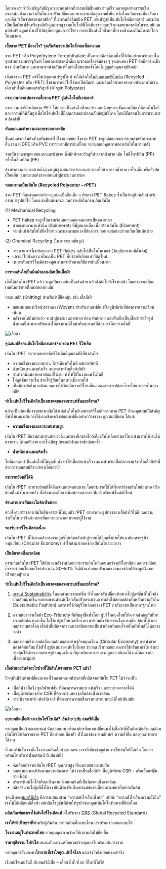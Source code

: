 
โลกของเรากำลังเผชิญกับปัญหาขยะพลาสติกที่สะสมเพิ่มขึ้นอย่างรวดเร็ว หลายอุตสาหกรรมเริ่มตระหนัก ถึงความจำเป็นในการปรับเปลี่ยนแนวทางการผลิตสู่ความยั่งยืน หนึ่งในนวัตกรรมที่น่าจับตามองคือ “เสื้อจากขวดพลาสติก” ที่นำขวดน้ำดื่มชนิด PET มาแปรรูปเป็นเส้นใยโพลีเอสเตอร์ และผลิตเป็นเสื้อผ้าแฟชั่นหรือชุดกีฬาคุณภาพสูง เทคโนโลยีนี้ไม่เพียงช่วยลดปริมาณขยะพลาสติกในระบบนิเวศ แต่ยังสร้างมูลค่าใหม่ให้วัสดุที่เคยถูกมองว่าไร้ค่า กลายเป็นเส้นใยสิ่งทอที่ทรงพลังและเป็นมิตรต่อโลกในอนาคต

**เสื้อขวด PET คืออะไร? จุดเริ่มต้นของเส้นใยสิ่งทอเพื่ออนาคต**

ขวด PET หรือ Polyethylene Terephthalate เป็นพลาสติกชนิดหนึ่งที่ใช้กันอย่างแพร่หลายในอุตสาหกรรมบรรจุภัณฑ์ โดยเฉพาะขวดน้ำดื่มและขวดเครื่องดื่มต่าง ๆ จุดเด่นของ PET คือมีความแข็งแรง น้ำหนักเบา และสามารถนำกลับมารีไซเคิลได้หลายครั้งโดยไม่สูญเสียคุณสมบัติหลัก 

เมื่อนำขวด PET มารีไซเคิลและแปรรูปใหม่ จะได้เส้นใย[โพลีเอสเตอร์รีไซเคิล](/what-is-polyester-fabric-used-for) (Recycled Polyester หรือ rPET) ซึ่งสามารถนำไปใช้ทอเป็นผืนผ้า และผลิตเสื้อผ้าหลากหลายประเภทได้เช่นเดียวกับโพลีเอสเตอร์บริสุทธิ์ (Virgin Polyester)

**กระบวนการแปลงจากเสื้อขวด PET สู่เส้นใยโพลีเอสเตอร์**

กระบวนการรีไซเคิลขวด PET ให้กลายเป็นเส้นใยสิ่งทอประกอบด้วยหลายขั้นตอนที่ต้องใช้เทคโนโลยี และความพิถีพิถันสูงเพื่อให้ได้เส้นใยที่มีคุณภาพและปลอดภัยต่อผู้บริโภค โดยมีขั้นตอนในกระบวนการแปลงดังนี้

**คัดแยกและทำความสะอาดขวดพลาสติก**

ขั้นตอนแรกเริ่มต้นที่จุดรับขยะหรือโรงแยกขยะ ซึ่งขวด PET จะถูกคัดแยกออกจากพลาสติกประเภทอื่น เช่น HDPE หรือ PVC เพราะหากมีการปนเปื้อน จะส่งผลต่อคุณภาพของเส้นใยในภายหลัง 

จากนั้นขวดจะถูกแยกฉลากและฝาขวด ซึ่งมักทำจากวัสดุที่ต่างจากตัวขวด เช่น โพลีโพรพิลีน (PP) หรือโพลีเอทิลีน (PE) 

ล้างทำความสะอาดด้วยน้ำอุณหภูมิสูงผสมสารทำความสะอาดเพื่อล้างคราบน้ำตาล เครื่องดื่ม หรือสิ่งปนเปื้อนอื่น ๆ และอบแห้งขวดก่อนเข้าสู่กระบวนการบด

**หลอมขวดเป็นเส้นใย (Recycled Polyester – rPET)**

ขวด PET ที่สะอาดและแห้งจะถูกบดเป็นชิ้นเล็ก ๆ เรียกว่า PET flakes ซึ่งเป็นวัตถุดิบหลักสำหรับการแปรรูปต่อไป โดยแบ่งเป็นสองกระบวนการหลักในการผลิตเส้นใย

(1) Mechanical Recycling

- PET flakes จะถูกให้ความร้อนและหลอมจนกลายเป็นของเหลว
- นำของเหลวผ่านหัวฉีด (Spinneret) ที่มีรูขนาดเล็ก เพื่อสร้างเส้นใย (Filament)
- จากนั้นนำเส้นใยไปยืดให้ยาวและบางตามขนาดที่ต้องการ ก่อนจะตัดและม้วนเก็บเป็นเส้นด้าย

(2) Chemical Recycling (ในบางระบบขั้นสูง)

- กระบวนการนี้จะย่อยสลาย PET flakes กลับไปเป็นโมโนเมอร์ (วัตถุดิบทางเคมีดั้งเดิม)
- แล้วนำไปสังเคราะห์ใหม่เป็น PET ที่บริสุทธิ์เทียบเท่าวัสดุใหม่
- เหมาะกับการรีไซเคิลขวดคุณภาพต่ำหรือขวดที่มีการปนเปื้อนมาก

**การทอเส้นใยเป็นผืนผ้าและผลิตเป็นเสื้อผ้า**

เมื่อได้เส้นใย rPET แล้ว จะถูกปั่นรวมกันเป็นเส้นด้าย แล้วส่งต่อไปยังโรงทอผ้า โดยสามารถเลือกเทคนิคการทอที่หลากหลาย เช่น

ทอแบบถัก (Knitting) สำหรับผ้าที่ยืดหยุ่น เช่น เสื้อกีฬา
- ทอแบบทแยงหรือผ้าธรรมดา (Woven) สำหรับงานแฟชั่น หรือยูนิฟอร์มที่ต้องการความเรียบเนียน
- หลังจากได้ผืนผ้าแล้ว จะเข้าสู่กระบวนการฟอก ย้อม พิมพ์ลาย และตัดเย็บเป็นเสื้อผ้าสำเร็จรูป ทั้งหมดนี้สามารถปรับแต่งให้ตรงตามดีไซน์หรือแบรนด์ที่ต้องการได้อย่างเต็มที่

![เสื้อดำ](blog/36530.jpg)

**คุณสมบัติของเส้นใยโพลีเอสเตอร์จากขวด PET รีไซเคิล**

เส้นใย rPET จากขวดพลาสติกรีไซเคิลมีคุณสมบัติที่น่าสนใจ 

- ความแข็งแรงและทนทาน ใกล้เคียงกับโพลีเอสเตอร์ปกติ
- น้ำหนักเบาและแห้งเร็ว เหมาะสำหรับเสื้อผ้ากีฬา
- สามารถพิมพ์ลายหรอย้อมสีได้ง่าย ทำให้ใช้ในงานแฟชั่นได้ดี
- ไม่ดูดซับความชื้น ช่วยให้รู้สึกเย็นสบายเมื่อสวมใส่
- เป็นมิตรต่อสิ่งแวดล้อม ลดการใช้วัตถุดิบจากปิโตรเลียม และลดการปล่อยก๊าซเรือนกระจกในการผลิต

**ทำไมเส้นใยรีไซเคิลถึงเป็นอนาคตของวงการแฟชั่นและสิ่งทอ?**

แม้จะเป็นวัสดุที่มาจากของเหลือใช้ แต่เส้นใยโพลีเอสเตอร์รีไซเคิลจากขวด PET ยังคงคุณสมบัติสำคัญที่ทำให้เหมาะกับการใช้งานเชิงพาณิชย์และแฟชั่นอย่างกว้างขวาง คุณสมบัติเด่น ได้แก่:

- **ความแข็งแรงและความทนทานสูง**

เส้นใย rPET มีความทนทานต่อแรงดึงและแรงฉีกขาดใกล้เคียงกับโพลีเอสเตอร์ใหม่ สามารถใช้งานได้ยาวนาน ไม่หดตัวง่าย และไม่เสียรูปทรงแม้ผ่านการซักบ่อยครั้ง

- **น้ำหนักเบาและแห้งเร็ว**

โพลีเอสเตอร์เป็นเส้นใยที่ไม่ดูดซับน้ำ ทำให้เสื้อผ้าแห้งเร็ว เหมาะสำหรับเสื้อผ้ากลางแจ้งหรือเสื้อกีฬาที่ต้องการคุณสมบัติระบายเหงื่อและน้ำ

**สามารถย้อมสีได้ดี**

เส้นใย rPET สามารถย้อมสีได้ชัดเจนและติดทนนาน โดยสามารถใช้ได้ทั้งการย้อมเส้นใยก่อนทอ หรือย้อมผืนผ้าในภายหลัง ทั้งยังเหมาะกับการพิมพ์ลวดลายกราฟิกสำหรับแฟชั่นสมัยใหม่

**ต้านทานการยับและไม่ต้องรีดบ่อย**

ด้วยโครงสร้างของเส้นใยสังเคราะห์ที่ไม่ยุบตัว rPET สามารถคงรูปทรงของเสื้อผ้าไว้ได้ดี ลดความจำเป็นในการรีดผ้า และเพิ่มความสะดวกสบายแก่ผู้ใช้งาน

**รองรับการรีไซเคิลต่อเนื่อง**

เส้นใย rPET ที่ใช้งานแล้วสามารถถูกรีไซเคิลกลับเข้าสู่ระบบได้อีกครั้งภายใต้แนวคิดเศรษฐกิจหมุนเวียน (Circular Economy) ทำให้สามารถลดของเสียได้ในระยะยาว

**เป็นมิตรต่อสิ่งแวดล้อม**

การผลิตเส้นใย rPET ใช้น้ำและพลังงานน้อยกว่าการผลิตโพลีเอสเตอร์จากปิโตรเลียม ลดการปล่อยก๊าซคาร์บอนไดออกไซด์ประมาณ 30–50% จึงมีส่วนช่วยลดปริมาณขวดพลาสติกที่ต้องถูกฝังกลบหรือหลุดสู่ทะเล

**ทำไมเส้นใยรีไซเคิลถึงเป็นอนาคตของวงการแฟชั่นและสิ่งทอ?**

1. [เทรนด์ Sustainability](https://www.scgchemicals.com/th/articles/stories/1701872118?) ในอุตสาหกรรมแฟชั่น
ทั่วโลกกำลังเปลี่ยนทิศทางไปสู่แฟชั่นที่ใส่ใจสิ่งแวดล้อมมากขึ้น หลายแบรนด์ระดับโลกเริ่มปรับกระบวนการผลิตให้สอดคล้องกับหลักความยั่งยืน (Sustainable Fashion) และการใช้วัสดุรีไซเคิลอย่าง rPET กำลังกลายเป็นมาตรฐานใหม่

2. ความต้องการเสื้อผ้า Eco-Friendly ที่เพิ่มสูงขึ้นทั่วโลก
ผู้บริโภคยุคใหม่ให้ความสำคัญกับที่มาของผลิตภัณฑ์มากขึ้น ไม่ใช่แค่รูปลักษณ์หรือราคา แต่รวมถึงจริยธรรมในการผลิต วัสดุที่ใช้ และผลกระทบต่อโลก เสื้อผ้าที่ผลิตจากขวดพลาสติกกลายเป็นตัวเลือกที่ตอบโจทย์ไลฟ์สไตล์นี้ได้อย่างลงตัว

3. ผลกระทบเชิงบวกต่อสิ่งแวดล้อมและเศรษฐกิจหมุนเวียน (Circular Economy)
การนำขวดพลาสติกกลับมาใช้ซ้ำในรูปแบบของเส้นใยสิ่งทอ ช่วยลดปริมาณขยะ ลดการใช้ทรัพยากรใหม่ และกระตุ้นให้เกิดระบบเศรษฐกิจหมุนเวียน ที่ทุกทรัพยากรสามารถถูกนำกลับมาใช้งานได้อย่างต่อเนื่องและคุ้มค่า

**เสื้อผ้าและสินค้าอะไรบ้างที่ใช้เส้นใยจากขวด PET แล้ว?**

ปัจจุบันมีสินค้าแฟชั่นและของใช้หลากหลายประเภทที่ผลิตจากเส้นใย PET ไม่ว่าจะเป็น

- เสื้อกีฬา เสื้อวิ่ง ชุดกีฬาแฟชั่น ที่ต้องการความเบา แห้งเร็ว และระบายอากาศได้ดี
- เสื้อยูนิฟอร์มองค์กร CSR ที่ต้องการแสดงจุดยืนด้านสิ่งแวดล้อม
- กระเป๋า รองเท้า เฟอร์นิเจอร์ ที่ต้องการความแข็งแรงทนทาน และมีดีไซน์ทันสมัย

![เสื้อขาว](/blog/66788.jpg)

**อยากผลิตเสื้อผ้าจากเส้นใยรีไซเคิล? เริ่มง่าย ๆ กับ สมศรีมีเสื้อ**

หากคุณเป็นเจ้าของแบรนด์ นักออกแบบ หรือองค์กรที่อยากเปลี่ยนมาใช้เสื้อผ้าที่เป็นมิตรต่อสิ่งแวดล้อม เส้นใยรีไซเคิลจากขวด PET คือคำตอบที่ลงตัว ทั้งในแง่ของภาพลักษณ์ ความยั่งยืน และคุณภาพการใช้งาน

ที่ สมศรีมีเสื้อ เราคือโรงงานผลิตเสื้อผ้าแบบครบวงจรที่เชี่ยวชาญด้านการใช้เส้นใยรีไซเคิล โดยเราพร้อมให้บริการตั้งแต่ต้นน้ำถึงปลายน้ำ 

- คัดเลือกผ้าจากเส้นใย rPET คุณภาพสูง ทั้งแบบทอและแบบถัก
- ออกแบบแพตเทิร์นตามความต้องการ ไม่ว่าจะเป็นเสื้อกีฬา เสื้อยูนิฟอร์ม CSR - หรือเสื้อแฟชั่นสาย Eco
- บริการพิมพ์โลโก้หรือสกรีนลาย ด้วยเทคนิคที่เป็นมิตรต่อสิ่งแวดล้อม
- ผลิตจำนวนไม่สูงก็สั่งได้ เรายินดีรองรับทั้งแบรนด์ขนาดเล็กและองค์กรที่อยากเริ่มต้น

จุดแข็งของ[สมศรีมีเสื้อ](/somsritshirt.com)
 คือการผสมผสาน “ความเข้าใจเรื่องสิ่งทอ” เข้ากับ “ความตั้งใจเรื่องความยั่งยืน” เราไม่ได้ผลิตแค่เสื้อผ้า แต่ผลิตโซลูชันที่ช่วยให้ธุรกิจของคุณเติบโตในทิศทางที่ดีต่อโลก

 **ผลิตภัณฑ์ของเราใช้เส้นใยรีไซเคิลแท้** มีใบรับรอง [GRS](/https://www.ggm.co.th/grs) (Global Recycled Standard)

 **เราให้คำปรึกษาฟรี**สำหรับผู้เริ่มต้น อยากผลิตเสื้อแบบไหน เราพร้อมช่วยออกแบบให้

**โรงงานอยู่ในประเทศไทย** ควบคุมคุณภาพง่าย ใช้เวลาผลิตไม่ยืดเยื้อ

**ราคายุติธรรม โปร่งใส** เหมาะกับแบรนด์ที่อยากสร้างคุณค่าไปพร้อมกับการขาย

หากคุณกำลังมองหา**โรงงานที่เข้าใจคุณ เข้าใจโลก** และเข้าใจสิ่งทออย่างแท้จริง

เริ่มต้นได้เลยวันนี้ กับสมศรีมีเสื้อ – เสื้อผ้าใส่ใจโลก ที่ใครก็ใส่ได้